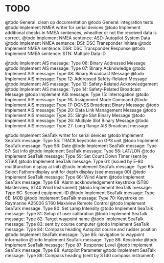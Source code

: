 TODO
====

@todo General: clean up documentation
@todo General: integration tests
@todo Implement NMEA writer for serial devices
@todo Implement additional checks in NMEA sentences, wheather or not the
      received data is correct.
@todo Implement NMEA sentence: ASD: Autopilot System Data
@todo Implement NMEA sentence: DSI: DSC Transponder Initiate
@todo Implement NMEA sentence: DSR: DSC Transponder Response
@todo Implement NMEA sentence: STN: Multiple Data ID

@todo Implement AIS message: Type 06: Binary Addressed Message
@todo Implement AIS message: Type 07: Binary Acknowledge
@todo Implement AIS message: Type 08: Binary Broadcast Message
@todo Implement AIS message: Type 12: Addressed Safety-Related Message
@todo Implement AIS message: Type 13: Safety-Related Acknowledgement
@todo Implement AIS message: Type 14: Safety-Related Broadcast Message
@todo Implement AIS message: Type 15: Interrogation
@todo Implement AIS message: Type 16: Assignment Mode Command
@todo Implement AIS message: Type 17: DGNSS Broadcast Binary Message
@todo Implement AIS message: Type 20: Data Link Management Message
@todo Implement AIS message: Type 25: Single Slot Binary Message
@todo Implement AIS message: Type 26: Multiple Slot Binary Message
@todo Implement AIS message: Type 27: Long Range AIS Broadcast message

@todo Implement SeaTalk writer for serial devices
@todo Implement SeaTalk message: Type 55: TRACK keystroke on GPS unit
@todo Implement SeaTalk message: Type 56: Date
@todo Implement SeaTalk message: Type 57: Sat Info
@todo Implement SeaTalk message: Type 58: LAT/LON
@todo Implement SeaTalk message: Type 59: Set Count Down Timer (sent by ST60)
@todo Implement SeaTalk message: Type 61: (issued by E-80 multifunction display at init)
@todo Implement SeaTalk message: Type 65: Select Fathom display unit for depth display (see message 00)
@todo Implement SeaTalk message: Type 66: Wind Alarm
@todo Implement SeaTalk message: Type 68: Alarm ackknowledgement keystroke (ST80 Masterview, ST40 Wind Instrument)
@todo Implement SeaTalk message: Type 6C: Second equipment-ID
@todo Implement SeaTalk message: Type 6E: MOB
@todo Implement SeaTalk message: Type 70: Keystroke on Raymarine A25006 ST60 Maxiview Remote Control
@todo Implement SeaTalk message: Type 80: Set Lamp Intensity
@todo Implement SeaTalk message: Type 81: Setup of user calibration
@todo Implement SeaTalk message: Type 82: Target waypoint name
@todo Implement SeaTalk message: Type 83: sent by course computer
@todo Implement SeaTalk message: Type 84: Compass heading Autopilot course and rudder position
@todo Implement SeaTalk message: Type 85: navigation to waypoint information
@todo Implement SeaTalk message: Type 86: Keystroke
@todo Implement SeaTalk message: Type 87: Response Level
@todo Implement SeaTalk message: Type 88: Autopilot Parameter
@todo Implement SeaTalk message: Type 89: Compass heading (sent by ST40 compass instrument)

